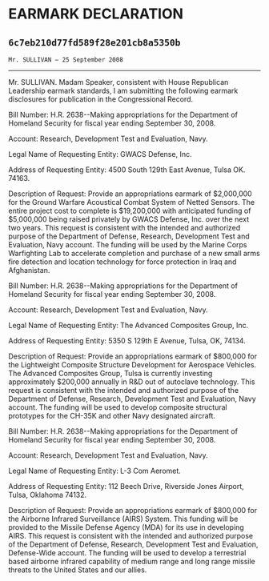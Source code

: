 # EARMARK DECLARATION
## `6c7eb210d77fd589f28e201cb8a5350b`
`Mr. SULLIVAN — 25 September 2008`

---


Mr. SULLIVAN. Madam Speaker, consistent with House Republican 
Leadership earmark standards, I am submitting the following earmark 
disclosures for publication in the Congressional Record.

Bill Number: H.R. 2638--Making appropriations for the Department of 
Homeland Security for fiscal year ending September 30, 2008.

Account: Research, Development Test and Evaluation, Navy.

Legal Name of Requesting Entity: GWACS Defense, Inc.

Address of Requesting Entity: 4500 South 129th East Avenue, Tulsa OK. 
74163.

Description of Request: Provide an appropriations earmark of 
$2,000,000 for the Ground Warfare Acoustical Combat System of Netted 
Sensors. The entire project cost to complete is $19,200,000 with 
anticipated funding of $5,000,000 being raised privately by GWACS 
Defense, Inc. over the next two years. This request is consistent with 
the intended and authorized purpose of the Department of Defense, 
Research, Development Test and Evaluation, Navy account. The funding 
will be used by the Marine Corps Warfighting Lab to accelerate 
completion and purchase of a new small arms fire detection and location 
technology for force protection in Iraq and Afghanistan.

Bill Number: H.R. 2638--Making appropriations for the Department of 
Homeland Security for fiscal year ending September 30, 2008.

Account: Research, Development Test and Evaluation, Navy.



Legal Name of Requesting Entity: The Advanced Composites Group, Inc.

Address of Requesting Entity: 5350 S 129th E Avenue, Tulsa, OK, 
74134.

Description of Request: Provide an appropriations earmark of $800,000 
for the Lightweight Composite Structure Development for Aerospace 
Vehicles. The Advanced Composites Group, Tulsa is currently investing 
approximately $200,000 annually in R&D out of autoclave technology. 
This request is consistent with the intended and authorized purpose of 
the Department of Defense, Research, Development Test and Evaluation, 
Navy account. The funding will be used to develop composite structural 
prototypes for the CH-35K and other Navy designated aircraft.

Bill Number: H.R. 2638--Making appropriations for the Department of 
Homeland Security for fiscal year ending September 30, 2008.

Account: Research, Development Test and Evaluation, Navy.

Legal Name of Requesting Entity: L-3 Com Aeromet.

Address of Requesting Entity: 112 Beech Drive, Riverside Jones 
Airport, Tulsa, Oklahoma 74132.

Description of Request: Provide an appropriations earmark of $800,000 
for the Airborne Infrared Surveillance (AIRS) System. This funding will 
be provided to the Missile Defense Agency (MDA) for its use in 
developing AIRS. This request is consistent with the intended and 
authorized purpose of the Department of Defense, Research, Development 
Test and Evaluation, Defense-Wide account. The funding will be used to 
develop a terrestrial based airborne infrared capability of medium 
range and long range missile threats to the United States and our 
allies.
